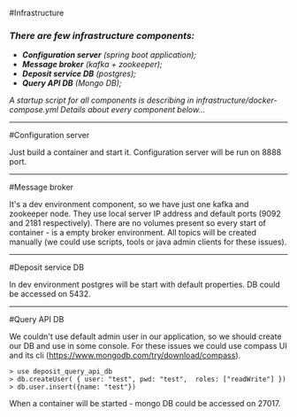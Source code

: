 #Infrastructure

### _There are few infrastructure components:_
- _**Configuration server** (spring boot application);_
- _**Message broker** (kafka + zookeeper);_
- _**Deposit service DB** (postgres);_
- _**Query API DB** (Mongo DB);_

_A startup script for all components is describing in infrastructure/docker-compose.yml_
_Details about every component below..._

---------------------------------------------------------------

#Configuration server

Just build a container and start it. Configuration server will be run on 8888 port.

---------------------------------------------------------------

#Message broker

It's a dev environment component, so we have just one kafka and zookeeper node. They use local server IP address and default ports 
(9092 and 2181 respectively). There are no volumes present so every start of container - is a empty broker environment.
All topics will be created manually (we could use scripts, tools or java admin clients for these issues).


---------------------------------------------------------------

#Deposit service DB

In dev environment postgres will be start with default properties.
DB could be accessed on 5432.

---------------------------------------------------------------

#Query API DB

We couldn't use default admin user in our application, so we should create our DB
and use in some console. For these issues we could use compass UI and its cli
(https://www.mongodb.com/try/download/compass).

```
> use deposit_query_api_db
> db.createUser( { user: "test", pwd: "test",  roles: ["readWrite"] })
> db.user.insert({name: "test"})
```
When a container will be started - mongo DB could be accessed on 27017.